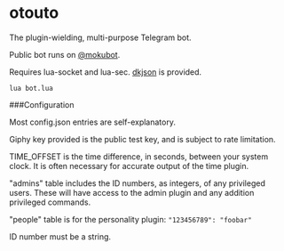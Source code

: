 # otouto

The plugin-wielding, multi-purpose Telegram bot.

Public bot runs on [@mokubot](http://telegram.me/mokubot).

Requires lua-socket and lua-sec. [dkjson](https://github.com/LuaDist/dkjson/) is provided.

`lua bot.lua`

###Configuration

Most config.json entries are self-explanatory.

Giphy key provided is the public test key, and is subject to rate limitation.

TIME_OFFSET is the time difference, in seconds, between your system clock. It is often necessary for accurate output of the time plugin.

"admins" table includes the ID numbers, as integers, of any privileged users. These will have access to the admin plugin and any addition privileged commands.

"people" table is for the personality plugin:
`"123456789": "foobar"`

ID number must be a string.
